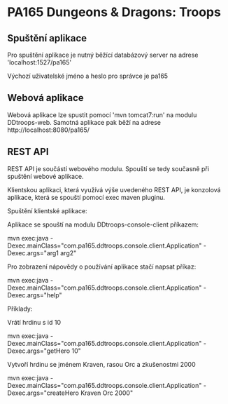 ﻿PA165 Dungeons & Dragons: Troops
============================
Spuštění aplikace
-----------------------

Pro spuštění aplikace je nutný běžící databázový server na adrese 'localhost:1527/pa165'

Výchozí uživatelské jméno a heslo pro správce je pa165

Webová aplikace
-----------------------

Webová aplikace lze spustit pomocí 'mvn tomcat7:run' na modulu DDtroops-web. Samotná aplikace pak běží na adrese http://localhost:8080/pa165/

REST API
--------------

REST API je součástí webového modulu. Spouští se tedy současně při spuštění webové aplikace.

Klientskou aplikaci, která využívá výše uvedeného REST API, je konzolová aplikace, která se spouští pomocí exec maven pluginu.


Spuštění klientské aplikace:

Aplikace se spouští na modulu DDtroops-console-client příkazem: 

mvn exec:java -Dexec.mainClass="com.pa165.ddtroops.console.client.Application" -Dexec.args="arg1 arg2"

Pro zobrazení nápovědy o používání aplikace stačí napsat příkaz:

mvn exec:java -Dexec.mainClass="com.pa165.ddtroops.console.client.Application" -Dexec.args="help"


Příklady:

Vrátí hrdinu s id 10

mvn exec:java -Dexec.mainClass="com.pa165.ddtroops.console.client.Application" -Dexec.args="getHero 10"

Vytvoří hrdinu se jménem Kraven, rasou Orc a zkušenostmi 2000

mvn exec:java -Dexec.mainClass="com.pa165.ddtroops.console.client.Application" -Dexec.args="createHero Kraven Orc 2000"